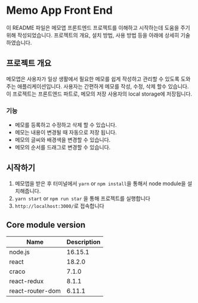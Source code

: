 # Memo App Front End
이 README 파일은 메모앱 프론트엔드 프로젝트를 이해하고 시작하는데 도움을 주기위해 작성되었습니다. 프로젝트의 개요, 설치 방법, 사용 방법 등을 아래에 상세히 기술하였습니다.

## 프로젝트 개요
메모앱은 사용자가 일상 생활에서 필요한 메모를 쉽게 작성하고 관리할 수 있도록 도와주는 애플리케이션입니다. 사용자는 간편하게 메모를 작성, 수정, 삭제 할수 있습니다. 이 프로젝트는 프론트엔드 파트로, 메모의 저장 사용자의 local storage에 저장됩니다.
### 기능
- 메모를 등록하고 수정하고 삭제 할 수 있습니다.
- 메모는 내용이 변경될 때 자동으로 저장 됩니다.
- 메모의 글씨와 배경색을 변경할 수 있습니다.
- 메모의 순서를 드래그로 변경할 수 있습니다.

## 시작하기
1. 메모앱을 받은 후 터미널에서 `yarn` or `npm install`을 통해서 node module을 설치해줍니다.
2. `yarn start` or `npm run star` 을 통해 프로젝트를 실행합니다
3. `http://localhost:3000/`로 접속합니다

## Core module version
| Name                  | Description           |
| ------                | ------                |
| node.js               | 16.15.1               |
| react                 | 18.2.0                |
| craco                 | 7.1.0                 |
| react-redux           | 8.1.1                 |
| react-router-dom      | 6.11.1                |

